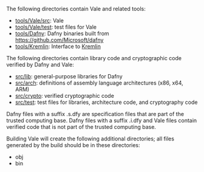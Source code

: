 The following directories contain Vale and related tools:

* [tools/Vale/src](./tools/Vale/src): Vale
* [tools/Vale/test](./tools/Vale/test): test files for Vale
* [tools/Dafny](./tools/Dafny): Dafny binaries built from https://github.com/Microsoft/dafny
* [tools/Kremlin](./tools/Kremlin): Interface to [Kremlin](https://www.github.com/FStarLang/Kremlin)

The following directories contain library code and cryptographic code verified by Dafny and Vale:

* [src/lib](./src/lib): general-purpose libraries for Dafny
* [src/arch](./src/arch): definitions of assembly language architectures (x86, x64, ARM)
* [src/crypto](./src/crypto): verified cryptographic code
* [src/test](./src/test): test files for libraries, architecture code, and cryptography code

Dafny files with a suffix .s.dfy are specification files that are part of the trusted computing base.
Dafny files with a suffix .i.dfy and Vale files contain verified code that is not part of the trusted computing base.

Building Vale will create the following additional directories;
all files generated by the build should be in these directories:

* obj
* bin
